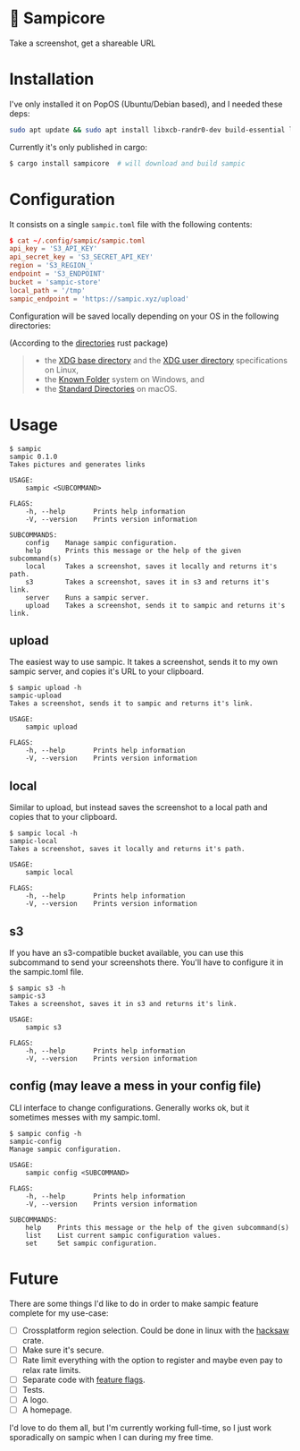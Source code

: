 # 🐶 Sampicore

Take a screenshot, get a shareable URL

# Installation

I've only installed it on PopOS (Ubuntu/Debian based), and I needed these deps:

```sh
sudo apt update && sudo apt install libxcb-randr0-dev build-essential libssl-dev libssl-dev pkg-config libxcb1-dev libxcb-shm0-dev
```

Currently it's only published in cargo:

```sh
$ cargo install sampicore  # will download and build sampic
```

# Configuration

It consists on a single `sampic.toml` file with the following contents:

```toml
$ cat ~/.config/sampic/sampic.toml
api_key = 'S3_API_KEY'
api_secret_key = 'S3_SECRET_API_KEY'
region = 'S3_REGION_'
endpoint = 'S3_ENDPOINT'
bucket = 'sampic-store'
local_path = '/tmp'
sampic_endpoint = 'https://sampic.xyz/upload'
```

Configuration will be saved locally depending on your OS in the following directories:

(According to the [directories](https://docs.rs/directories/0.10.0/src/directories/lib.rs.html#10) rust package)

> - the [XDG base directory](https://standards.freedesktop.org/basedir-spec/basedir-spec-latest.html) and the [XDG user directory](https://www.freedesktop.org/wiki/Software/xdg-user-dirs/) specifications on Linux,
> - the [Known Folder](<https://msdn.microsoft.com/en-us/library/windows/desktop/bb776911(v=vs.85).aspx>) system on Windows, and
> - the [Standard Directories](https://developer.apple.com/library/content/documentation/FileManagement/Conceptual/FileSystemProgrammingGuide/FileSystemOverview/FileSystemOverview.html#//apple_ref/doc/uid/TP40010672-CH2-SW6) on macOS.

# Usage

```text
$ sampic
sampic 0.1.0
Takes pictures and generates links

USAGE:
    sampic <SUBCOMMAND>

FLAGS:
    -h, --help       Prints help information
    -V, --version    Prints version information

SUBCOMMANDS:
    config    Manage sampic configuration.
    help      Prints this message or the help of the given subcommand(s)
    local     Takes a screenshot, saves it locally and returns it's path.
    s3        Takes a screenshot, saves it in s3 and returns it's link.
    server    Runs a sampic server.
    upload    Takes a screenshot, sends it to sampic and returns it's link.
```

## upload

The easiest way to use sampic. It takes a screenshot, sends it to my own sampic server, and copies it's URL to your clipboard.

```text
$ sampic upload -h
sampic-upload
Takes a screenshot, sends it to sampic and returns it's link.

USAGE:
    sampic upload

FLAGS:
    -h, --help       Prints help information
    -V, --version    Prints version information
```

## local

Similar to upload, but instead saves the screenshot to a local path and copies that to your clipboard.

```text
$ sampic local -h
sampic-local
Takes a screenshot, saves it locally and returns it's path.

USAGE:
    sampic local

FLAGS:
    -h, --help       Prints help information
    -V, --version    Prints version information

```

## s3

If you have an s3-compatible bucket available, you can use this subcommand to send your screenshots there. You'll have to configure it in the sampic.toml file.

```text
$ sampic s3 -h
sampic-s3
Takes a screenshot, saves it in s3 and returns it's link.

USAGE:
    sampic s3

FLAGS:
    -h, --help       Prints help information
    -V, --version    Prints version information
```

## config (may leave a mess in your config file)

CLI interface to change configurations. Generally works ok, but it sometimes messes with my sampic.toml.

```text
$ sampic config -h
sampic-config
Manage sampic configuration.

USAGE:
    sampic config <SUBCOMMAND>

FLAGS:
    -h, --help       Prints help information
    -V, --version    Prints version information

SUBCOMMANDS:
    help    Prints this message or the help of the given subcommand(s)
    list    List current sampic configuration values.
    set     Set sampic configuration.

```

# Future

There are some things I'd like to do in order to make sampic feature complete for my use-case:

- [ ] Crossplatform region selection. Could be done in linux with the [hacksaw](https://crates.io/crates/hacksaw) crate.
- [ ] Make sure it's secure.
- [ ] Rate limit everything with the option to register and maybe even pay to relax rate limits.
- [ ] Separate code with [feature flags](https://doc.rust-lang.org/cargo/reference/features.html).
- [ ] Tests.
- [ ] A logo.
- [ ] A homepage.

I'd love to do them all, but I'm currently working full-time, so I just work sporadically on sampic when I can during my free time.
